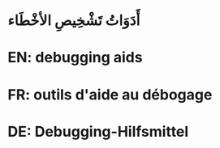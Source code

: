 # أَدَوَاتُ تَشْخِيصِ الأخْطَاء

# EN: debugging aids

# FR: outils d'aide au débogage

# DE: Debugging-Hilfsmittel
